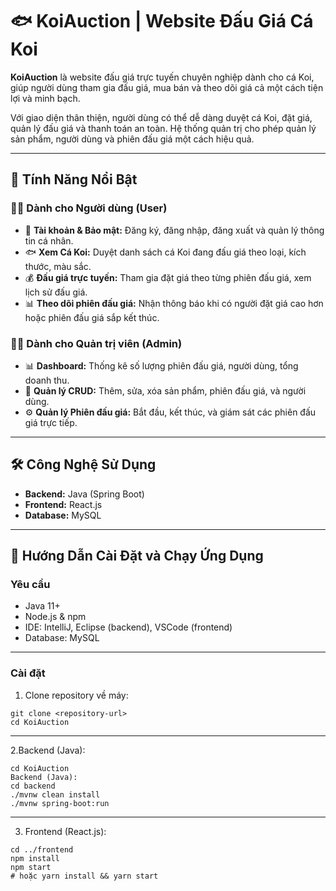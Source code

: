 # 🐟 KoiAuction | Website Đấu Giá Cá Koi

**KoiAuction** là website đấu giá trực tuyến chuyên nghiệp dành cho cá Koi, giúp người dùng tham gia đấu giá, mua bán và theo dõi giá cả một cách tiện lợi và minh bạch.  

Với giao diện thân thiện, người dùng có thể dễ dàng duyệt cá Koi, đặt giá, quản lý đấu giá và thanh toán an toàn. Hệ thống quản trị cho phép quản lý sản phẩm, người dùng và phiên đấu giá một cách hiệu quả.

---

## 🌟 Tính Năng Nổi Bật

### 🧑‍💻 Dành cho Người dùng (User)
- 🔐 **Tài khoản & Bảo mật:** Đăng ký, đăng nhập, đăng xuất và quản lý thông tin cá nhân.  
- 🐟 **Xem Cá Koi:** Duyệt danh sách cá Koi đang đấu giá theo loại, kích thước, màu sắc.  
- 💰 **Đấu giá trực tuyến:** Tham gia đặt giá theo từng phiên đấu giá, xem lịch sử đấu giá.  
- 📊 **Theo dõi phiên đấu giá:** Nhận thông báo khi có người đặt giá cao hơn hoặc phiên đấu giá sắp kết thúc.  

### 👨‍💼 Dành cho Quản trị viên (Admin)
- 📊 **Dashboard:** Thống kê số lượng phiên đấu giá, người dùng, tổng doanh thu.  
- 🔧 **Quản lý CRUD:** Thêm, sửa, xóa sản phẩm, phiên đấu giá, và người dùng.  
- ⚙️ **Quản lý Phiên đấu giá:** Bắt đầu, kết thúc, và giám sát các phiên đấu giá trực tiếp.  

---

## 🛠️ Công Nghệ Sử Dụng
- **Backend:** Java (Spring Boot)  
- **Frontend:** React.js  
- **Database:** MySQL  
---

## 🚀 Hướng Dẫn Cài Đặt và Chạy Ứng Dụng

### Yêu cầu
- Java 11+  
- Node.js & npm
- IDE: IntelliJ, Eclipse (backend), VSCode (frontend)  
- Database: MySQL  
---
### Cài đặt
1. Clone repository về máy:
```
git clone <repository-url>
cd KoiAuction
```
---
2.Backend (Java):
```
cd KoiAuction
Backend (Java):
cd backend
./mvnw clean install
./mvnw spring-boot:run
```
---
3. Frontend (React.js):
```
cd ../frontend
npm install
npm start
# hoặc yarn install && yarn start
```

